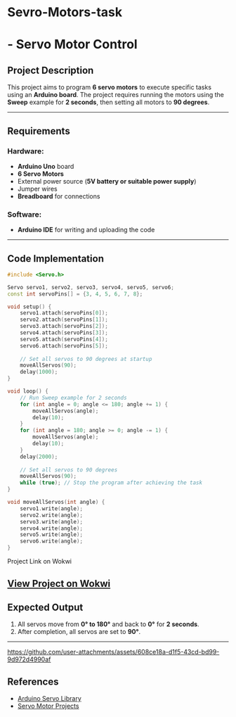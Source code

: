 # Sevro-Motors-task
#  - Servo Motor Control

## Project Description

This project aims to program **6 servo motors** to execute specific tasks using an **Arduino board**. The project requires running the motors using the **Sweep** example for **2 seconds**, then setting all motors to **90 degrees**.

---

## Requirements

### Hardware:
- **Arduino Uno** board
- **6 Servo Motors**
- External power source (**5V battery or suitable power supply**)
- Jumper wires
- **Breadboard** for connections

### Software:
- **Arduino IDE** for writing and uploading the code



---

## Code Implementation

```cpp
#include <Servo.h>

Servo servo1, servo2, servo3, servo4, servo5, servo6;
const int servoPins[] = {3, 4, 5, 6, 7, 8};

void setup() {
    servo1.attach(servoPins[0]);
    servo2.attach(servoPins[1]);
    servo3.attach(servoPins[2]);
    servo4.attach(servoPins[3]);
    servo5.attach(servoPins[4]);
    servo6.attach(servoPins[5]);
    
    // Set all servos to 90 degrees at startup
    moveAllServos(90);
    delay(1000);
}

void loop() {
    // Run Sweep example for 2 seconds
    for (int angle = 0; angle <= 180; angle += 1) {
        moveAllServos(angle);
        delay(10);
    }
    for (int angle = 180; angle >= 0; angle -= 1) {
        moveAllServos(angle);
        delay(10);
    }
    delay(2000);
    
    // Set all servos to 90 degrees
    moveAllServos(90);
    while (true); // Stop the program after achieving the task
}

void moveAllServos(int angle) {
    servo1.write(angle);
    servo2.write(angle);
    servo3.write(angle);
    servo4.write(angle);
    servo5.write(angle);
    servo6.write(angle);
}
```
Project Link on Wokwi

[View Project on Wokwi](https://wokwi.com/projects/374644935912458241)
---

## Expected Output
1. All servos move from **0° to 180°** and back to **0°** for **2 seconds**.
2. After completion, all servos are set to **90°**.

---


https://github.com/user-attachments/assets/608ce18a-d1f5-43cd-bd99-9d972d4990af




## References
- [Arduino Servo Library](https://www.arduino.cc/en/Reference/Servo)
- [Servo Motor Projects](https://create.arduino.cc/projecthub)

